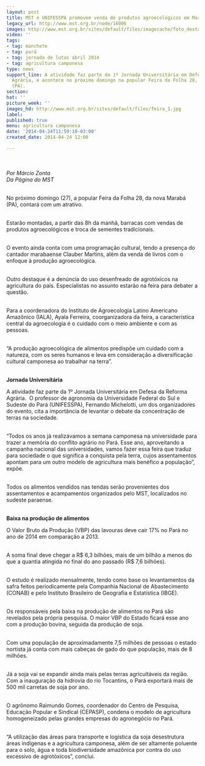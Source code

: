 ```yaml
---
layout: post
title: MST e UNIFESSPA promovem venda de produtos agroecológicos em Marabá
legacy_url: http://www.mst.org.br/node/16006
images: http://www.mst.org.br/sites/default/files/imagecache/foto_destaque/feira_1.jpg
video: ''
tags:
- tag: manchete
- tag: pará
- tag: jornada de lutas abril 2014
- tag: agricultura camponesa
type: news
support_line: A atividade faz parte da 1º Jornada Universitária em Defesa da Reforma
  Agrária, e acontece no próximo domingo na popular Feira da Folha 28, da nova Marabá
  (PA).
section: 
hat: ''
picture_week: ''
images_hd: http://www.mst.org.br/sites/default/files/feira_1.jpg
label: 
published: true
menu: agricultura camponesa
date: '2014-04-24T11:59:10-03:00'
created_date: 2014-04-24 12:00

---
```

<p class="MsoNormal"><br><em><br>Por Márcio Zonta<br>Da Página do MST</em><br>&nbsp;</p><p class="MsoNormal">No próximo domingo (27), a popular Feira da Folha 28, da nova Marabá (PA), contará com um atrativo.</p><p class="MsoNormal"><br>Estarão montadas, a partir das 8h da manhã, barracas com vendas de produtos agroecológicos e troca de sementes tradicionais.</p><p class="MsoNormal"><br>O evento ainda conta com uma programação cultural, tendo a presença do cantador marabaense Clauber Martins, além da venda de livros com o enfoque à produção agroecológica.</p><p class="MsoNormal"><br>Outro destaque é a denúncia do uso desenfreado de agrotóxicos na agricultura do país. Especialistas no assunto estarão na feira para debater a questão.</p><p class="MsoNormal"><br>Para a coordenadora do Instituto de Agroecologia Latino Americano Amazônico (IALA), Ayala Ferreira, coorganizadora da feira, a característica central da agroecologia é o cuidado com o meio ambiente e com as pessoas.</p><p class="MsoNormal"><br>“A produção agroecológica de alimentos predispõe um cuidado com a natureza, com os seres humanos e leva em consideração a diversificação cultural camponesa ao trabalhar na terra”.</p><p class="MsoNormal"><br><strong>Jornada Universitária</strong></p><p class="MsoNormal">A atividade faz parte da 1º Jornada Universitária em Defesa da Reforma Agrária.&nbsp; O professor de agronomia da Universidade Federal do Sul e Sudeste do Pará (UNIFESSPA), Fernando Michelotti, um dos organizadores do evento, cita a importância de levantar o debate da concentração de terras na sociedade.</p><p class="MsoNormal"><br>“Todos os anos já realizávamos a semana camponesa na universidade para trazer a memória do conflito agrário no Pará. Esse ano, aproveitando a campanha nacional das universidades, vamos fazer essa feira que traduz para sociedade o que significa a conquista pela terra, cujos assentamentos apontam para um outro modelo de agricultura mais benéfico a população”, expõe.</p><p class="MsoNormal"><br>Todos os alimentos vendidos nas tendas serão provenientes dos assentamentos e acampamentos organizados pelo MST, localizados no sudeste paraense.</p><p class="MsoNormal"><br><strong>Baixa na produção de alimentos</strong></p><p class="MsoNormal">O Valor Bruto da Produção (VBP) das lavouras deve cair 17% no Pará no ano de 2014 em comparação a 2013.</p><p class="MsoNormal"><br>A soma final deve chegar a R$ 6,3 bilhões, mais de um bilhão a menos do que a quantia atingida no final do ano passado (R$ 7,6 bilhões).</p><p class="MsoNormal"><br>O estudo é realizado mensalmente, tendo como base os levantamentos da safra feitos periodicamente pela Companhia Nacional de Abastecimento (CONAB) e pelo Instituto Brasileiro de Geografia e Estatística (IBGE).</p><p class="MsoNormal"><br>Os responsáveis pela baixa na produção de alimentos no Pará são revelados pela própria pesquisa. O maior VBP do Estado ficará esse ano com a produção bovina, seguida da produção de soja.</p><p class="MsoNormal"><br>Com uma população de aproximadamente 7,5 milhões de pessoas o estado nortista já conta com mais cabeças de gado do que população, mais de 8 milhões.</p><p class="MsoNormal"><br>Já a soja vai se expandir ainda mais pelas terras agricultáveis da região. Com a inauguração da hidrovia do rio Tocantins, o Pará exportará mais de 500 mil carretas de soja por ano.</p><p class="MsoNormal"><br>O agrônomo Raimundo Gomes, coordenador do Centro de Pesquisa, Educação Popular e Sindical (CEPASP), condena o modelo de agricultura homogeneizado pelas grandes empresas do agronegócio no Pará.</p><p class="MsoNormal"><br>“A utilização das áreas para transporte e logística da soja desestrutura áreas indígenas e a agricultura camponesa, além de ser altamente poluente para o solo, água e toda biodiversidade amazônica por contra do uso excessivo de agrotóxicos”, conclui.</p><p class="MsoNormal">&nbsp;</p><p class="MsoNormal">&nbsp;</p>
